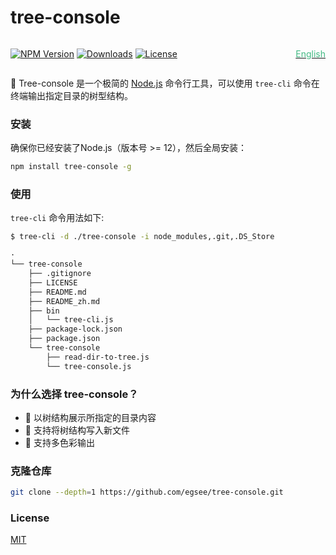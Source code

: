 tree-console
========

<div style="display: flex;justify-content: space-between;align-items: center;">
    <p>
        <a href="https://www.npmjs.com/package/tree-console">
            <img src="https://img.shields.io/npm/v/tree-console" alt="NPM Version"></a>
        <a href="https://www.npmjs.org/package/tree-console">
            <img src="http://img.shields.io/npm/dm/tree-console.svg" alt="Downloads"></a>
        <a href="https://www.npmjs.com/package/tree-console">
            <img src="https://img.shields.io/npm/l/tree-console.svg?sanitize=true" alt="License"></a>
    </p>
    <div align=right><a href="README.md"><font color=#42b983>English</font></a></div>
</div>

🌟 Tree-console 是一个极简的 [Node.js](https://nodejs.org) 命令行工具，可以使用 `tree-cli` 命令在终端输出指定目录的树型结构。

### 安装

确保你已经安装了Node.js（版本号 >= 12），然后全局安装：

```sh
npm install tree-console -g
```

### 使用

 `tree-cli` 命令用法如下:

```sh
$ tree-cli -d ./tree-console -i node_modules,.git,.DS_Store

·
└── tree-console
    ├── .gitignore
    ├── LICENSE
    ├── README.md
    ├── README_zh.md
    ├── bin
    │   └── tree-cli.js
    ├── package-lock.json
    ├── package.json
    └── tree-console
        ├── read-dir-to-tree.js
        └── tree-console.js
```

### 为什么选择 tree-console？

 * 🌲 以树结构展示所指定的目录内容
 * 📝 支持将树结构写入新文件
 * 🌈 支持多色彩输出

### 克隆仓库 ###

```sh
git clone --depth=1 https://github.com/egsee/tree-console.git
```
### License

[MIT](./LICENSE)